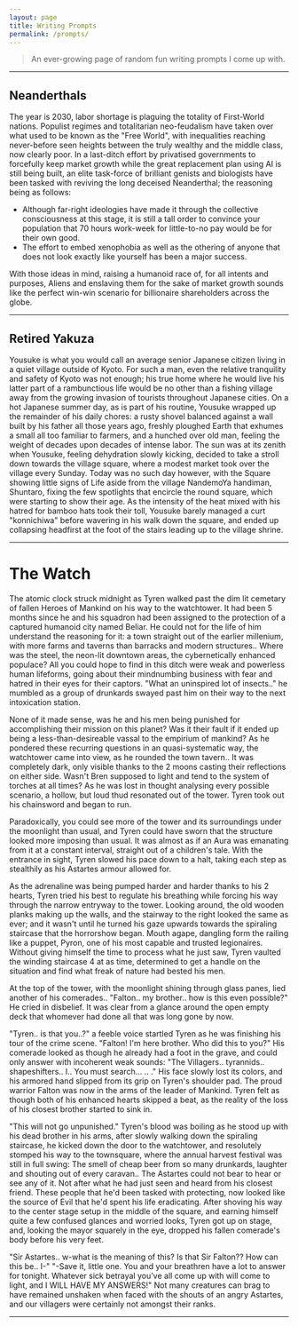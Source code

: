 ```yaml
---
layout: page
title: Writing Prompts
permalink: /prompts/
---
```


> An ever-growing page of random fun writing prompts I come up with.

---

## Neanderthals

The year is 2030, labor shortage is plaguing the totality of First-World nations. Populist regimes and totalitarian neo-feudalism have taken over what used to be known as the "Free World", with inequalities reaching never-before seen heights between the truly wealthy and the middle class, now clearly poor.
In a last-ditch effort by privatised governments to forcefully keep market growth while the great replacement plan using AI is still being built, an elite task-force of brilliant genists and biologists have been tasked with reviving the long deceised Neanderthal; the reasoning being as follows:
- Although far-right ideologies have made it through the collective consciousness at this stage, it is still a tall order to convince your population that 70 hours work-week for little-to-no pay would be for their own good.
- The effort to embed xenophobia as well as the othering of anyone that does not look exactly like yourself has been a major success.

With those ideas in mind, raising a humanoid race of, for all intents and purposes, Aliens and enslaving them for the sake of market growth sounds like the perfect win-win scenario for billionaire shareholders across the globe.

---

## Retired Yakuza

Yousuke is what you would call an average senior Japanese citizen living in a quiet village outside of Kyoto. For such a man, even the relative tranquility and safety of Kyoto was not enough; his true home where he would live his latter part of a rambunctious life would be no other than a fishing village away from the growing invasion of tourists throughout Japanese cities. On a hot Japanese summer day, as is part of his routine, Yousuke wrapped up the remainder of his daily chores: a rusty shovel balanced against a wall built by his father all those years ago, freshly ploughed Earth that exhumes a small all too familiar to farmers, and a hunched over old man, feeling the weight of decades upon decades of intense labor. The sun was at its zenith when Yousuke, feeling dehydration slowly kicking, decided to take a stroll down towards the village square, where a modest market took over the village every Sunday. Today was no such day however, with the Square showing little signs of Life aside from the village NandemoYa handiman, Shuntaro, fixing the few spotlights that encircle the round square, which were starting to show their age. As the intensity of the heat mixed with his hatred for bamboo hats took their toll, Yousuke barely managed a curt "konnichiwa" before wavering in his walk down the square, and ended up collapsing headfirst at the foot of the stairs leading up to the village shrine.

---

# The Watch

The atomic clock struck midnight as Tyren walked past the dim lit cemetary of fallen Heroes of Mankind on his way to the watchtower. It had been 5 months since he and his squadron had been assigned to the protection of a captured humanoid city named Beliar. He could not for the life of him understand the reasoning for it: a town straight out of the earlier millenium, with more farms and taverns than barracks and modern structures.. Where was the steel, the neon-lit downtown areas, the cybernetically enhanced populace? All you could hope to find in this ditch were weak and powerless human lifeforms, going about their mindnumbing business with fear and hatred in their eyes for their captors. "What an uninspired lot of insects.." he mumbled as a group of drunkards swayed past him on their way to the next intoxication station. 

None of it made sense, was he and his men being punished for accomplishing their mission on this planet? Was it their fault if it ended up being a less-than-desireable vassal to the empirium of mankind? As he pondered these recurring questions in an quasi-systematic way, the watchtower came into view, as he rounded the town tavern.. It was completely dark, only visible thanks to the 2 moons casting their reflections on either side. Wasn't Bren supposed to light and tend to the system of torches at all times? As he was lost in thought analysing every possible scenario, a hollow, but loud thud resonated out of the tower. Tyren took out his chainsword and began to run.

Paradoxically, you could see more of the tower and its surroundings under the moonlight than usual, and Tyren could have sworn that the structure looked more imposing than usual. It was almost as if an Aura was emanating from it at a constant interval, straight out of a children's tale. With the entrance in sight, Tyren slowed his pace down to a halt, taking each step as stealthily as his Astartes armour allowed for.

As the adrenaline was being pumped harder and harder thanks to his 2 hearts, Tyren tried his best to regulate his breathing while forcing his way through the narrow entryway to the tower. Looking around, the old wooden planks making up the walls, and the stairway to the right looked the same as ever; and it wasn't until he turned his gaze upwards towards the spiraling staircase that the horrorshow began. Mouth agape, dangling form the railing like a puppet, Pyron, one of his most capable and trusted legionaires. Without giving himself the time to process what he just saw, Tyren vaulted the winding staircase 4 at as time, determined to get a handle on the situation and find what freak of nature had bested his men.

At the top of the tower, with the moonlight shining through glass panes, lied another of his comerades.. "Falton.. my brother.. how is this even possible?" He cried in disbelief. It was clear from a glance around the open empty deck that whomever had done all that was long gone by now. 

"Tyren.. is that you..?" a feeble voice startled Tyren as he was finishing his tour of the crime scene. "Falton! I'm here brother. Who did this to you?" His comerade looked as though he already had a foot in the grave, and could only answer with incoherent weak sounds: "The Villagers.. tyrannids.. shapeshifters.. I.. You must search... .. ." His face slowly lost its colors, and his armored hand slipped from its grip on Tyren's shoulder pad. The proud warrior Falton was now in the arms of the leader of Mankind. Tyren felt as though both of his enhanced hearts skipped a beat, as the reality of the loss of his closest brother started to sink in.

"This will not go unpunished." Tyren's blood was boiling as he stood up with his dead brother in his arms, after slowly walking down the spiraling staircase, he kicked down the door to the watchtower, and resolutely stomped his way to the townsquare, where the annual harvest festival was still in full swing: The smell of cheap beer from so many drunkards, laughter and shouting out of every caravan.. The Astartes could not bear to hear or see any of it. Not after what he had just seen and heard from his closest friend. These people that he'd been tasked with protecting, now looked like the source of Evil that he'd spent his life eradicating. After shoving his way to the center stage setup in the middle of the square, and earning himself quite a few confused glances and worried looks, Tyren got up on stage, and, looking the mayor squarely in the eye, dropped his fallen comerade's body before his very feet.

"Sir Astartes.. w-what is the meaning of this? Is that Sir Falton?? How can this be.. I-" "-Save it, little one. You and your breathren have a lot to answer for tonight. Whatever sick betrayal you've all come up with will come to light, and I WILL HAVE MY ANSWERS!" Not many creatures can brag to have remained unshaken when faced with the shouts of an angry Astartes, and our villagers were certainly not amongst their ranks.

---